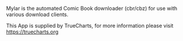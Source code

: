 
Mylar is the automated Comic Book downloader (cbr/cbz) for use with various download clients.

This App is supplied by TrueCharts, for more information please visit https://truecharts.org

